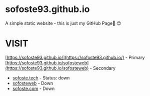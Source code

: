 # sofoste93.github.io
A simple static website - this is just my GitHub Page📄 😊 


 # VISIT
[https://sofoste93.github.io/](https://sofoste93.github.io/) - Primary
[https://sofoste93.github.io/sofosteweb](https://sofoste93.github.io/sofosteweb) - Secondary
  - [sofoste.tech](https://www.sofoste.tech 'The Root') - Status: down
  - [sofosteweb](https://www.sofoste.tech/sofosteweb 'My personal page') - Down  
  - [sofoste.com](https://www.sofoste.com 'My Business page') - Down
